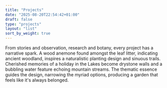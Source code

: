 ```yaml
---
title: "Projects"
date: "2025-08-20T22:54:42+01:00"
draft: false
type: "projects"
layout: "list"
sort_by_weight: true
---
```


From stories and observation, research and botany, every project has a narrative spark. A wood anemone found amongst the leaf litter, indicating ancient woodland, inspires a naturalistic planting design and sinuous trails. Cherished memories of a holiday in the Lakes become drystone walls and a bubbling water feature echoing mountain streams. The thematic essence guides the design, narrowing the myriad options, producing a garden that feels like it's always belonged.
